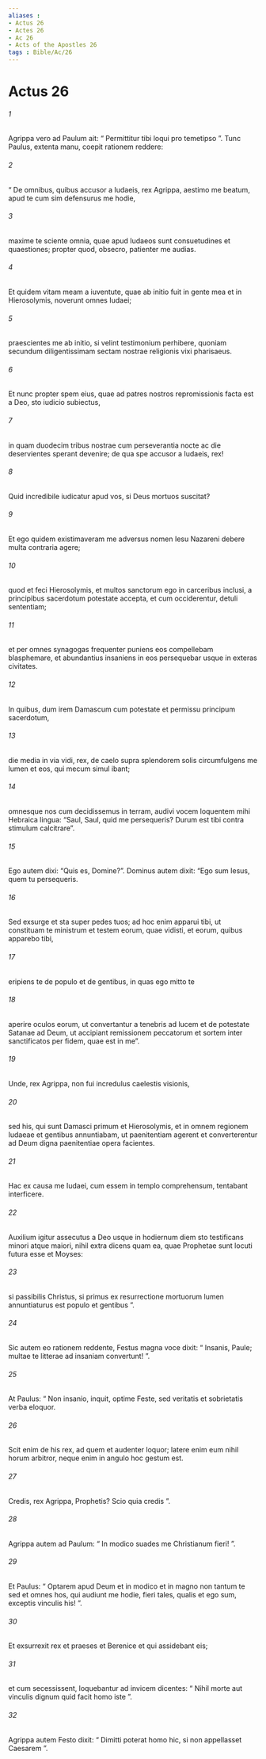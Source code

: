 ```yaml
---
aliases : 
- Actus 26
- Actes 26
- Ac 26
- Acts of the Apostles 26
tags : Bible/Ac/26
---
```


# Actus 26

###### 1
Agrippa vero ad Paulum ait: “ Permittitur tibi loqui pro temetipso ”. Tunc Paulus, extenta manu, coepit rationem reddere: 
###### 2
“ De omnibus, quibus accusor a Iudaeis, rex Agrippa, aestimo me beatum, apud te cum sim defensurus me hodie, 
###### 3
maxime te sciente omnia, quae apud Iudaeos sunt consuetudines et quaestiones; propter quod, obsecro, patienter me audias. 
###### 4
Et quidem vitam meam a iuventute, quae ab initio fuit in gente mea et in Hierosolymis, noverunt omnes Iudaei; 
###### 5
praescientes me ab initio, si velint testimonium perhibere, quoniam secundum diligentissimam sectam nostrae religionis vixi pharisaeus. 
###### 6
Et nunc propter spem eius, quae ad patres nostros repromissionis facta est a Deo, sto iudicio subiectus, 
###### 7
in quam duodecim tribus nostrae cum perseverantia nocte ac die deservientes sperant devenire; de qua spe accusor a Iudaeis, rex! 
###### 8
Quid incredibile iudicatur apud vos, si Deus mortuos suscitat?
###### 9
Et ego quidem existimaveram me adversus nomen Iesu Nazareni debere multa contraria agere; 
###### 10
quod et feci Hierosolymis, et multos sanctorum ego in carceribus inclusi, a principibus sacerdotum potestate accepta, et cum occiderentur, detuli sententiam; 
###### 11
et per omnes synagogas frequenter puniens eos compellebam blasphemare, et abundantius insaniens in eos persequebar usque in exteras civitates.
###### 12
In quibus, dum irem Damascum cum potestate et permissu principum sacerdotum, 
###### 13
die media in via vidi, rex, de caelo supra splendorem solis circumfulgens me lumen et eos, qui mecum simul ibant; 
###### 14
omnesque nos cum decidissemus in terram, audivi vocem loquentem mihi Hebraica lingua: “Saul, Saul, quid me persequeris? Durum est tibi contra stimulum calcitrare”. 
###### 15
Ego autem dixi: “Quis es, Domine?”. Dominus autem dixit: “Ego sum Iesus, quem tu persequeris. 
###### 16
Sed exsurge et sta super pedes tuos; ad hoc enim apparui tibi, ut constituam te ministrum et testem eorum, quae vidisti, et eorum, quibus apparebo tibi, 
###### 17
eripiens te de populo et de gentibus, in quas ego mitto te 
###### 18
aperire oculos eorum, ut convertantur a tenebris ad lucem et de potestate Satanae ad Deum, ut accipiant remissionem peccatorum et sortem inter sanctificatos per fidem, quae est in me”.
###### 19
Unde, rex Agrippa, non fui incredulus caelestis visionis, 
###### 20
sed his, qui sunt Damasci primum et Hierosolymis, et in omnem regionem Iudaeae et gentibus annuntiabam, ut paenitentiam agerent et converterentur ad Deum digna paenitentiae opera facientes. 
###### 21
Hac ex causa me Iudaei, cum essem in templo comprehensum, tentabant interficere. 
###### 22
Auxilium igitur assecutus a Deo usque in hodiernum diem sto testificans minori atque maiori, nihil extra dicens quam ea, quae Prophetae sunt locuti futura esse et Moyses: 
###### 23
si passibilis Christus, si primus ex resurrectione mortuorum lumen annuntiaturus est populo et gentibus ”.
###### 24
Sic autem eo rationem reddente, Festus magna voce dixit: “ Insanis, Paule; multae te litterae ad insaniam convertunt! ”. 
###### 25
At Paulus: “ Non insanio, inquit, optime Feste, sed veritatis et sobrietatis verba eloquor. 
###### 26
Scit enim de his rex, ad quem et audenter loquor; latere enim eum nihil horum arbitror, neque enim in angulo hoc gestum est. 
###### 27
Credis, rex Agrippa, Prophetis? Scio quia credis ”. 
###### 28
Agrippa autem ad Paulum: “ In modico suades me Christianum fieri! ”. 
###### 29
Et Paulus: “ Optarem apud Deum et in modico et in magno non tantum te sed et omnes hos, qui audiunt me hodie, fieri tales, qualis et ego sum, exceptis vinculis his! ”.
###### 30
Et exsurrexit rex et praeses et Berenice et qui assidebant eis; 
###### 31
et cum secessissent, loquebantur ad invicem dicentes: “ Nihil morte aut vinculis dignum quid facit homo iste ”. 
###### 32
Agrippa autem Festo dixit: “ Dimitti poterat homo hic, si non appellasset Caesarem ”.
